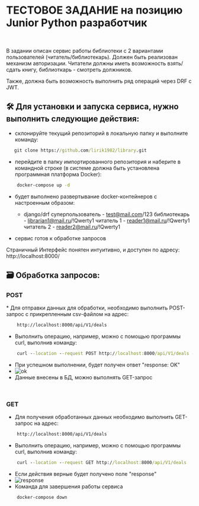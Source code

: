 <h1>ТЕСТОВОЕ ЗАДАНИЕ на позицию 
Junior Python разработчик 
</h1>
<br>

В задании описан сервис работы библиотеки с 2 вариантами пользователей (читатель/библиотекарь).
Должен быть реализован механизм авторизации.
Читатели должны иметь возможность взять/сдать книгу, 
библиоткарь - смотреть должников.

Также, должна быть возможность выполнить ряд операций через DRF с JWT.


## 🛠️ Для установки и запуска сервиса, нужно выполнить следующие действия:

- склонируйте текущий репозиторий в локальную папку и выполните команду:
 ```cmd
    git clone https://github.com/lirik1982/library.git
```
- перейдите в папку импортированного репозитория и наберите в командной строке (в системе должна быть установлена программная платформа Docker):
```cmd
    docker-compose up -d
```
- будет выполнено развертывание docker-контейнеров с настроенным образом:
    - django/drf
  суперпользователь - test@mail.com/123
  библиотекарь - librarian1@mail.ru/!Qwerty1
  читатель 1 - reader1@mail.ru/!Qwerty1
  читатель 2 - reader2@mail.ru/!Qwerty1

- сервис готов к обработке запросов

Страничный Интерфейс понятен интуитивно, и доступен по адресу: http://localhost:8000/


## 🗃️ Обработка запросов:
<h3>POST</h3>
* Для отправки данных для обработки, необходимо выполнить POST-запрос с прикрепленным csv-файлом на адрес:
 
```cmd
    http://localhost:8000/api/V1/deals
```
* Выполнить операцию, например, можно с помощью программы curl, выполнив команду:
 
```cmd
    curl --location --request POST http://localhost:8000/api/V1/deals -F "file=@deals.csv"
```

* При успешном выполнении, будет получен ответ "response: OK"
* ![ok](./Pics/1.png)
* Данные внесены в БД, можно выполнять GET-запрос

<br>
<h3>GET</h3>

* Для получения обработанных данных необходимо выполнить GET-запрос на адрес:<br>
```cmd
    http://localhost:8000/api/V1/deals
```
* Выполнить операцию, например, можно с помощью программы curl, выполнив команду:<br>
```cmd
    curl --location --request GET http://localhost:8000/api/V1/deals
```
* Если действия верные будет получено поле "response"<br>
* ![response](./Pics/2.png)
* Команда для завершения работы сервиса
```cmd
    docker-compose down
```



